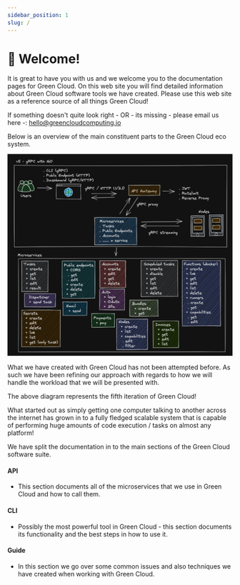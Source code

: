 ```yaml
---
sidebar_position: 1
slug: /
---
```


# 👋 Welcome!

It is great to have you with us and we welcome you to the documentation pages for Green Cloud. On this web site you will find detailed information about Green Cloud software tools we have created. Please use this web site as a reference source of all things Green Cloud!

If something doesn't quite look right - OR - its missing - please email us here -: hello@greencloudcomputing.io

Below is an overview of the main constituent parts to the Green Cloud eco system.

![Green Cloud Overview](./img/greencloud-overview.png)

What we have created with Green Cloud has not been attempted before. As such we have been refining our approach with regards to how we will handle the workload that we will be presented with.

The above diagram represents the fifth iteration of Green Cloud!

What started out as simply getting one computer talking to another across the internet has grown in to a fully fledged scalable system that is capable of performing huge amounts of code execution / tasks on almost any platform!

We have split the documentation in to the main sections of the Green Cloud software suite.

#### API

-   This section documents all of the microservices that we use in Green Cloud and how to call them.

#### CLI

-   Possibly the most powerful tool in Green Cloud - this section documents its functionality and the best steps in how to use it.

#### Guide

-   In this section we go over some common issues and also techniques we have created when working with Green Cloud.
